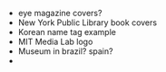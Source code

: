 

- eye magazine covers?
- New York Public Library book covers
- Korean name tag example
- MIT Media Lab logo
- Museum in brazil? spain?
- 
